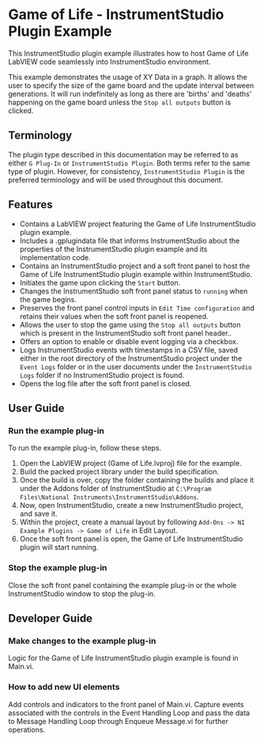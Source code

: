 # Game of Life - InstrumentStudio Plugin Example

This InstrumentStudio plugin example illustrates how to host Game of Life LabVIEW code seamlessly into InstrumentStudio environment.

This example demonstrates the usage of XY Data in a graph. It allows the user to specify the size of the game board and the update interval between generations. It will run indefinitely as long as there are 'births' and 'deaths' happening on the game board unless the `Stop all outputs` button is clicked.

## Terminology

The plugin type described in this documentation may be referred to as either `G Plug-In` or `InstrumentStudio Plugin`. Both terms refer to the same type of plugin. However, for consistency, `InstrumentStudio Plugin` is the preferred terminology and will be used throughout this document.

## Features

- Contains a LabVIEW project featuring the Game of Life InstrumentStudio plugin example.
- Includes a .gplugindata file that informs InstrumentStudio about the properties of the InstrumentStudio plugin example and its implementation code.
- Contains an InstrumentStudio project and a soft front panel to host the Game of Life InstrumentStudio plugin example within InstrumentStudio.
- Initiates the game upon clicking the `Start` button.
- Changes the InstrumentStudio soft front panel status to `running` when the game begins.
- Preserves the front panel control inputs in `Edit Time configuration` and retains their values when the soft front panel is reopened.
- Allows the user to stop the game using the `Stop all outputs` button which is present in the InstrumentStudio soft front panel header..
- Offers an option to enable or disable event logging via a checkbox.
- Logs InstrumentStudio events with timestamps in a CSV file, saved either in the root directory of the InstrumentStudio project under the `Event Logs` folder or in the user documents under the `InstrumentStudio Logs` folder if no InstrumentStudio project is found.
- Opens the log file after the soft front panel is closed.

## User Guide

### Run the example plug-in

To run the example plug-in, follow these steps.

1. Open the LabVIEW project (Game of Life.lvproj) file for the example.
2. Build the packed project library under the build specification.
3. Once the build is over, copy the folder containing the builds and place it under the Addons folder of InstrumentStudio at `C:\Program Files\National Instruments\InstrumentStudio\Addons`.
4. Now, open InstrumentStudio, create a new InstrumentStudio project, and save it.
5. Within the project, create a manual layout by following `Add-Ons -> NI Example Plugins -> Game of Life` in Edit Layout.
6. Once the soft front panel is open, the Game of Life InstrumentStudio plugin will start running.

### Stop the example plug-in

Close the soft front panel containing the example plug-in or the whole InstrumentStudio window to stop the plug-in.

## Developer Guide

### Make changes to the example plug-in

Logic for the Game of Life InstrumentStudio plugin example is found in Main.vi.

### How to add new UI elements

Add controls and indicators to the front panel of Main.vi. Capture events associated with the controls in the Event Handling Loop and pass the data to Message Handling Loop through Enqueue Message.vi for further operations.

